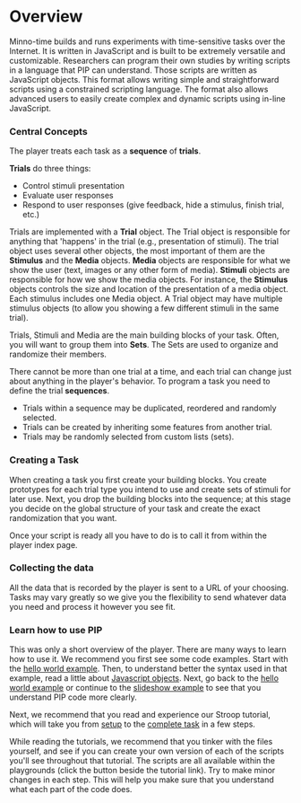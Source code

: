 # Overview

Minno-time builds and runs experiments with time-sensitive tasks over the Internet. It is written in JavaScript and is built to be extremely versatile and customizable.
Researchers can program their own studies by writing scripts in a language that PIP can understand. Those scripts are written as JavaScript objects. This format allows writing simple and straightforward scripts using a constrained scripting language. The format also allows advanced users to easily create complex and dynamic scripts using in-line JavaScript.

### Central Concepts
The player treats each task as a **sequence** of **trials**.

**Trials** do three things:

* Control stimuli presentation
* Evaluate user responses
* Respond to user responses (give feedback, hide a stimulus, finish trial, etc.)

Trials are implemented with a **Trial** object. The Trial object is responsible for anything that 'happens' in the trial (e.g., presentation of stimuli). The trial object uses several other objects, the most important of them are the **Stimulus** and the **Media** objects. **Media** objects are responsible for what we show the user (text, images or any other form of media). **Stimuli** objects are responsible for how we show the media objects. For instance, the **Stimulus** objects controls the size and location of the presentation of a media object. Each stimulus includes one Media object. A Trial object may have multiple stimulus objects (to allow you showing a few different stimuli in the same trial).

Trials, Stimuli and Media are the main building blocks of your task. Often, you will want to group them into **Sets**. The Sets are used to organize and randomize their members.

There cannot be more than one trial at a time, and each trial can change just about anything in the player's behavior. To program a task you need to define the trial **sequences**.

* Trials within a sequence may be duplicated, reordered and randomly selected.
* Trials can be created by inheriting some features from another trial.
* Trials may be randomly selected from custom lists (sets).

### Creating a Task

When creating a task you first create your building blocks. You create prototypes for each trial type you intend to use and create sets of stimuli for later use. Next, you drop the building blocks into the sequence; at this stage you decide on the global structure of your task and create the exact randomization that you want.

Once your script is ready all you have to do is to call it from within the player index page.

### Collecting the data
All the data that is recorded by the player is sent to a URL of your choosing. Tasks may vary greatly so we give you the flexibility to send whatever data you need and process it however you see fit.

### Learn how to use PIP
This was only a short overview of the player. There are many ways to learn how to use it.
We recommend you first see some code examples. Start with the [hello world example](./hello.html). Then, to understand better the syntax used in that example, read a little about [Javascript objects](./javascript.html). Next, go back to the [hello world example](./hello.html) or continue to the [slideshow example](./slideshow.html) to see that you understand PIP code more clearly.

Next, we recommend that you read and experience our Stroop tutorial, which will take you from [setup](./stroop-setupDocco.html) to the [complete task](./stroop-taskDocco.html) in a few steps.

While reading the tutorials, we recommend that you tinker with the files yourself, and see if you can create your own version of each of the scripts you'll see throughout that tutorial. The scripts are all available within the playgrounds (click the <span class="glyphicon glyphicon-play-circle"></span> button beside the tutorial link). Try to make minor changes in each step. This will help you make sure that you understand what each part of the code does.
